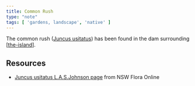```yaml
---
title: Common Rush
type: "note"
tags: [ 'gardens, landscape', 'native' ]
---
```




The common rush ([Juncus usitatus](https://en.wikipedia.org/wiki/Juncus_usitatus)) has been found in the dam surrounding [[the-island]].

## Resources

- [Juncus usitatus L.A.S.Johnson page](https://plantnet.rbgsyd.nsw.gov.au/cgi-bin/NSWfl.pl?page=nswfl&lvl=sp&name=Juncus~usitatus) from NSW Flora Online

[//begin]: # "Autogenerated link references for markdown compatibility"
[the-island]: ../the-island "The Island"
[//end]: # "Autogenerated link references"